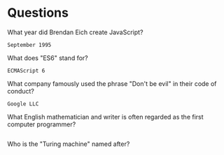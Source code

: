 # Questions

What year did Brendan Eich create JavaScript?

```
September 1995
```

What does "ES6" stand for?

```
ECMAScript 6
```

What company famously used the phrase "Don't be evil" in their code of conduct?

```
Google LLC
```

What English mathematician and writer is often regarded as the first computer programmer?

```

```

Who is the "Turing machine" named after?

```

```
